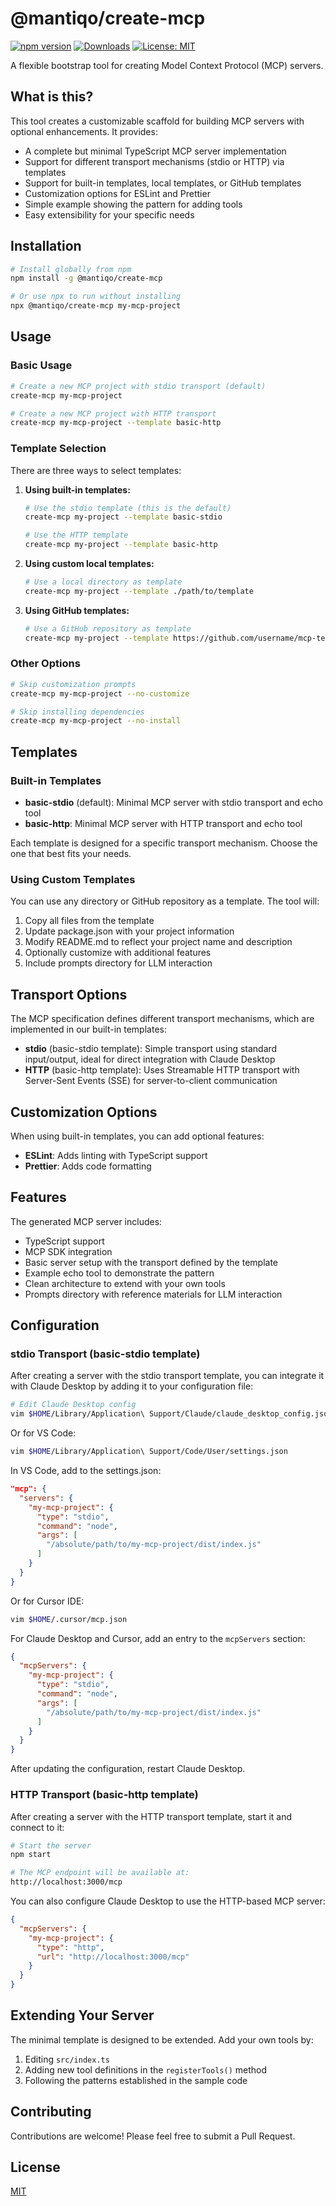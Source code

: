 # @mantiqo/create-mcp

[![npm version](https://img.shields.io/npm/v/@mantiqo/create-mcp)](https://www.npmjs.com/package/@mantiqo/create-mcp)
[![Downloads](https://img.shields.io/npm/dm/@mantiqo/create-mcp)](https://www.npmjs.com/package/@mantiqo/create-mcp)
[![License: MIT](https://img.shields.io/badge/License-MIT-blue.svg)](LICENSE)

A flexible bootstrap tool for creating Model Context Protocol (MCP) servers.

## What is this?

This tool creates a customizable scaffold for building MCP servers with optional enhancements. It provides:

- A complete but minimal TypeScript MCP server implementation
- Support for different transport mechanisms (stdio or HTTP) via templates
- Support for built-in templates, local templates, or GitHub templates
- Customization options for ESLint and Prettier
- Simple example showing the pattern for adding tools
- Easy extensibility for your specific needs

## Installation

```bash
# Install globally from npm
npm install -g @mantiqo/create-mcp

# Or use npx to run without installing
npx @mantiqo/create-mcp my-mcp-project
```

## Usage

### Basic Usage

```bash
# Create a new MCP project with stdio transport (default)
create-mcp my-mcp-project

# Create a new MCP project with HTTP transport
create-mcp my-mcp-project --template basic-http
```

### Template Selection

There are three ways to select templates:

1. **Using built-in templates:**
   ```bash
   # Use the stdio template (this is the default)
   create-mcp my-project --template basic-stdio

   # Use the HTTP template
   create-mcp my-project --template basic-http
   ```

2. **Using custom local templates:**
   ```bash
   # Use a local directory as template
   create-mcp my-project --template ./path/to/template
   ```

3. **Using GitHub templates:**
   ```bash
   # Use a GitHub repository as template
   create-mcp my-project --template https://github.com/username/mcp-template
   ```

### Other Options

```bash
# Skip customization prompts
create-mcp my-mcp-project --no-customize

# Skip installing dependencies
create-mcp my-mcp-project --no-install
```

## Templates

### Built-in Templates

- **basic-stdio** (default): Minimal MCP server with stdio transport and echo tool
- **basic-http**: Minimal MCP server with HTTP transport and echo tool

Each template is designed for a specific transport mechanism. Choose the one that best fits your needs.

### Using Custom Templates

You can use any directory or GitHub repository as a template. The tool will:

1. Copy all files from the template
2. Update package.json with your project information
3. Modify README.md to reflect your project name and description
4. Optionally customize with additional features
5. Include prompts directory for LLM interaction

## Transport Options

The MCP specification defines different transport mechanisms, which are implemented in our built-in templates:

- **stdio** (basic-stdio template): Simple transport using standard input/output, ideal for direct integration with Claude Desktop
- **HTTP** (basic-http template): Uses Streamable HTTP transport with Server-Sent Events (SSE) for server-to-client communication

## Customization Options

When using built-in templates, you can add optional features:

- **ESLint**: Adds linting with TypeScript support
- **Prettier**: Adds code formatting

## Features

The generated MCP server includes:

- TypeScript support
- MCP SDK integration
- Basic server setup with the transport defined by the template
- Example echo tool to demonstrate the pattern
- Clean architecture to extend with your own tools
- Prompts directory with reference materials for LLM interaction

## Configuration

### stdio Transport (basic-stdio template)

After creating a server with the stdio transport template, you can integrate it with Claude Desktop by adding it to your configuration file:

```bash
# Edit Claude Desktop config
vim $HOME/Library/Application\ Support/Claude/claude_desktop_config.json
```

Or for VS Code:
```bash
vim $HOME/Library/Application\ Support/Code/User/settings.json
```

In VS Code, add to the settings.json:
```json
"mcp": {
  "servers": {
    "my-mcp-project": {
      "type": "stdio",
      "command": "node",
      "args": [
        "/absolute/path/to/my-mcp-project/dist/index.js"
      ]
    }
  }
}
```

Or for Cursor IDE:
```bash
vim $HOME/.cursor/mcp.json
```

For Claude Desktop and Cursor, add an entry to the `mcpServers` section:

```json
{
  "mcpServers": {
    "my-mcp-project": {
      "type": "stdio",
      "command": "node",
      "args": [
        "/absolute/path/to/my-mcp-project/dist/index.js"
      ]
    }
  }
}
```

After updating the configuration, restart Claude Desktop.

### HTTP Transport (basic-http template)

After creating a server with the HTTP transport template, start it and connect to it:

```bash
# Start the server
npm start

# The MCP endpoint will be available at:
http://localhost:3000/mcp
```

You can also configure Claude Desktop to use the HTTP-based MCP server:

```json
{
  "mcpServers": {
    "my-mcp-project": {
      "type": "http",
      "url": "http://localhost:3000/mcp"
    }
  }
}
```

## Extending Your Server

The minimal template is designed to be extended. Add your own tools by:

1. Editing `src/index.ts`
2. Adding new tool definitions in the `registerTools()` method
3. Following the patterns established in the sample code

## Contributing

Contributions are welcome! Please feel free to submit a Pull Request.

## License

[MIT](LICENSE)
